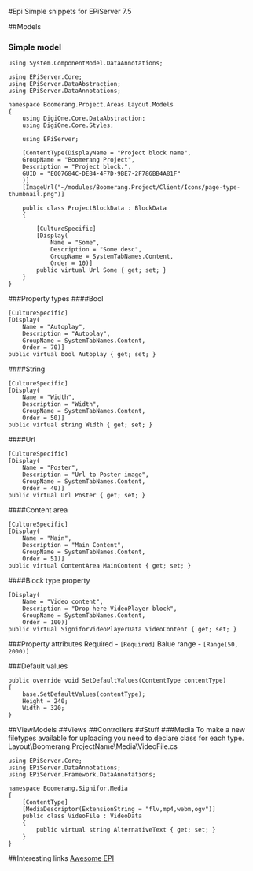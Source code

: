 #Epi
Simple snippets for EPiServer 7.5

##Models
### Simple model
```
using System.ComponentModel.DataAnnotations;

using EPiServer.Core;
using EPiServer.DataAbstraction;
using EPiServer.DataAnnotations;

namespace Boomerang.Project.Areas.Layout.Models
{
    using DigiOne.Core.DataAbstraction;
    using DigiOne.Core.Styles;

    using EPiServer;

    [ContentType(DisplayName = "Project block name",
    GroupName = "Boomerang Project",
    Description = "Project block.",
    GUID = "E007684C-DE84-4F7D-9BE7-2F786BB4A81F"
    )]
    [ImageUrl("~/modules/Boomerang.Project/Client/Icons/page-type-thumbnail.png")]

    public class ProjectBlockData : BlockData
    {

        [CultureSpecific]
        [Display(
            Name = "Some",
            Description = "Some desc",
            GroupName = SystemTabNames.Content,
            Order = 10)]
        public virtual Url Some { get; set; }
    }
}

```
###Property types
####Bool
```
[CultureSpecific]
[Display(
    Name = "Autoplay", 
    Description = "Autoplay", 
    GroupName = SystemTabNames.Content, 
    Order = 70)]
public virtual bool Autoplay { get; set; }
```
####String
```
[CultureSpecific]
[Display(
    Name = "Width",
    Description = "Width",
    GroupName = SystemTabNames.Content,
    Order = 50)]
public virtual string Width { get; set; }
```
####Url
```
[CultureSpecific]
[Display(
    Name = "Poster",
    Description = "Url to Poster image",
    GroupName = SystemTabNames.Content,
    Order = 40)]
public virtual Url Poster { get; set; }
```
####Content area
```
[CultureSpecific]
[Display(
    Name = "Main",
    Description = "Main Content",
    GroupName = SystemTabNames.Content,
    Order = 51)]
public virtual ContentArea MainContent { get; set; }
```
####Block type property
```
[Display(
    Name = "Video content",
    Description = "Drop here VideoPlayer block",
    GroupName = SystemTabNames.Content,
    Order = 100)]
public virtual SigniforVideoPlayerData VideoContent { get; set; }
```
###Property attributes
Required - `[Required]`
Balue range - `[Range(50, 2000)]`

###Default values
```
public override void SetDefaultValues(ContentType contentType)
{
    base.SetDefaultValues(contentType);
    Height = 240;
    Width = 320;
}
```

##ViewModels
##Views
##Controllers
##Stuff
###Media
To make a new filetypes available for uploading you need to declare class for each type.
Layout\Boomerang.ProjectName\Media\VideoFile.cs

```
using EPiServer.Core;
using EPiServer.DataAnnotations;
using EPiServer.Framework.DataAnnotations;

namespace Boomerang.Signifor.Media
{
    [ContentType]
    [MediaDescriptor(ExtensionString = "flv,mp4,webm,ogv")]
    public class VideoFile : VideoData
    {
        public virtual string AlternativeText { get; set; }
    }
}
```
##Interesting links
[Awesome EPI](https://github.com/b1thunt3r/awesome-EPiServer)